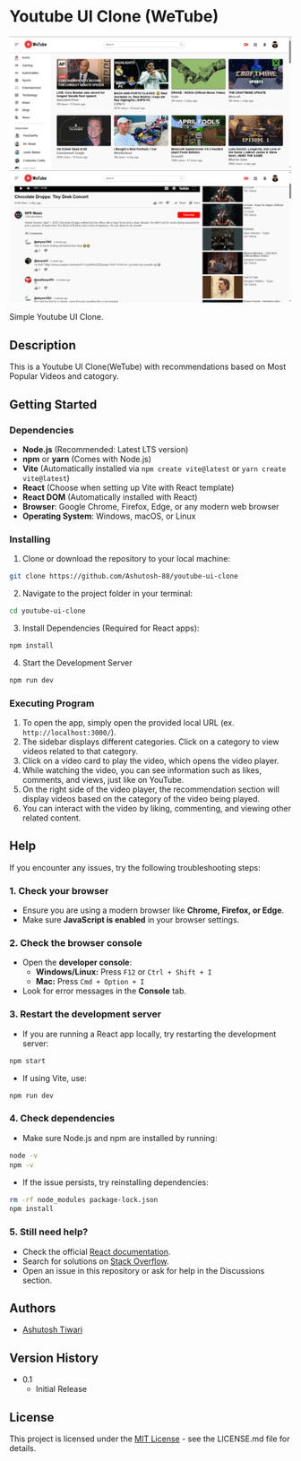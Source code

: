 # Youtube UI Clone (WeTube)

![Preview_WeTube](./src/assets/previewWetube1.png)
![Preview_WeTube](./src/assets/previewWetube2.png)

Simple Youtube UI Clone.

## Description

This is a Youtube UI Clone(WeTube) with recommendations based on Most Popular Videos and catogory.

## Getting Started

### Dependencies

- **Node.js** (Recommended: Latest LTS version)
- **npm** or **yarn** (Comes with Node.js)
- **Vite** (Automatically installed via `npm create vite@latest` or `yarn create vite@latest`)
- **React** (Choose when setting up Vite with React template)
- **React DOM** (Automatically installed with React)
- **Browser**: Google Chrome, Firefox, Edge, or any modern web browser
- **Operating System**: Windows, macOS, or Linux

### Installing

1. Clone or download the repository to your local machine:

```sh
git clone https://github.com/Ashutosh-88/youtube-ui-clone
```

2. Navigate to the project folder in your terminal:

```sh
cd youtube-ui-clone
```

3. Install Dependencies (Required for React apps):

```sh
npm install
```

4. Start the Development Server

```sh
npm run dev
```

### Executing Program

1. To open the app, simply open the provided local URL (ex. `http://localhost:3000/`).
2. The sidebar displays different categories. Click on a category to view videos related to that category.
3. Click on a video card to play the video, which opens the video player.
4. While watching the video, you can see information such as likes, comments, and views, just like on YouTube.
5. On the right side of the video player, the recommendation section will display videos based on the category of the video being played.
6. You can interact with the video by liking, commenting, and viewing other related content.

## Help

If you encounter any issues, try the following troubleshooting steps:

### 1. Check your browser

- Ensure you are using a modern browser like **Chrome, Firefox, or Edge**.
- Make sure **JavaScript is enabled** in your browser settings.

### 2. Check the browser console

- Open the **developer console**:
  - **Windows/Linux:** Press `F12` or `Ctrl + Shift + I`
  - **Mac:** Press `Cmd + Option + I`
- Look for error messages in the **Console** tab.

### 3. Restart the development server

- If you are running a React app locally, try restarting the development server:

```sh
npm start
```

- If using Vite, use:

```sh
npm run dev
```

### 4. Check dependencies

- Make sure Node.js and npm are installed by running:

```sh
node -v
npm -v
```

- If the issue persists, try reinstalling dependencies:

```sh
rm -rf node_modules package-lock.json
npm install
```

### 5. Still need help?

- Check the official [React documentation](https://react.dev/).
- Search for solutions on [Stack Overflow](https://stackoverflow.com/questions).
- Open an issue in this repository or ask for help in the Discussions section.

## Authors

- [Ashutosh Tiwari](https://www.linkedin.com/in/ashutosh-tiwari-70b504190/)

## Version History

- 0.1
  - Initial Release

## License

This project is licensed under the [MIT License](https://opensource.org/licenses/MIT) - see the LICENSE.md file for details.
